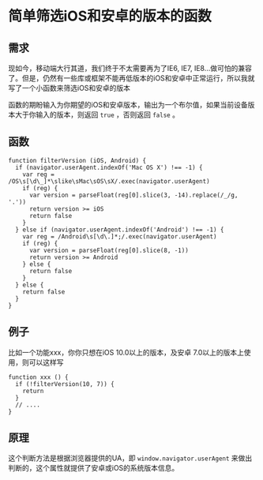 # 简单筛选iOS和安卓的版本的函数

## 需求

现如今，移动端大行其道，我们终于不太需要再为了IE6, IE7, IE8...做可怕的兼容了。但是，仍然有一些库或框架不能再低版本的iOS和安卓中正常运行，所以我就写了一个小函数来筛选iOS和安卓的版本

函数的期盼输入为你期望的iOS和安卓版本，输出为一个布尔值，如果当前设备版本大于你输入的版本，则返回 `true` ，否则返回 `false` 。

## 函数

```
function filterVersion (iOS, Android) {
  if (navigator.userAgent.indexOf('Mac OS X') !== -1) {
    var reg = /OS\s[\d\_]*\slike\sMac\sOS\sX/.exec(navigator.userAgent)
    if (reg) {
      var version = parseFloat(reg[0].slice(3, -14).replace(/_/g, '.'))
      return version >= iOS
      return false
    }
  } else if (navigator.userAgent.indexOf('Android') !== -1) {
    var reg = /Android\s[\d\.]*;/.exec(navigator.userAgent)
    if (reg) {
      var version = parseFloat(reg[0].slice(8, -1))
      return version >= Android
    } else {
      return false
    } 
  } else {
    return false
  }
}
```

## 例子

比如一个功能xxx，你你只想在iOS 10.0以上的版本，及安卓 7.0以上的版本上使用，则可以这样写

```
function xxx () {
  if (!filterVersion(10, 7)) {
    return
  }
  // ....
}
```

## 原理

这个判断方法是根据浏览器提供的UA，即 `window.navigator.userAgent` 来做出判断的，这个属性就提供了安卓或iOS的系统版本信息。